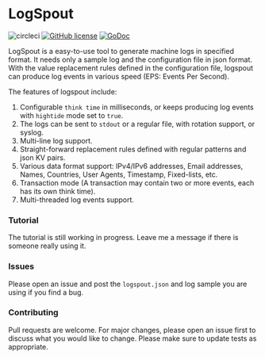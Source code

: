 # LogSpout

![circleci](https://circleci.com/gh/jiwen624/logspout.svg?&style=shield&circle-token=03cbb9928f598c18e45b96161e4bb254ac90bfab "circleci")
[![GitHub license](https://img.shields.io/badge/license-Apache%202-blue.svg)](https://github.com/jiwen624/logspout/blob/master/LICENSE)
[![GoDoc](https://godoc.org/github.com/jiwen624/logspout?status.svg)](https://godoc.org/github.com/jiwen624/logspout)

LogSpout is a easy-to-use tool to generate machine logs in specified format. It needs only a sample log and the 
configuration file in json format. With the value replacement rules defined in the configuration file, logspout
 can produce log events in various speed (EPS: Events Per Second).
 
The features of logspout include:

1. Configurable `think time` in milliseconds, or keeps producing log events with `hightide` mode set to `true`.
2. The logs can be sent to `stdout` or a regular file, with rotation support, or syslog.
3. Multi-line log support.
4. Straight-forward replacement rules defined with regular patterns and json KV pairs.
5. Various data format support: IPv4/IPv6 addresses, Email addresses, Names, Countries, User Agents, Timestamp, Fixed-lists, etc.
6. Transaction mode (A transaction may contain two or more events, each has its own think time).
7. Multi-threaded log events support. 

### Tutorial

The tutorial is still working in progress. Leave me a message if there is someone really using it.

### Issues

Please open an issue and post the `logspout.json` and log sample you are using if you find a bug. 

### Contributing

Pull requests are welcome. For major changes, please open an issue first to discuss what you would like to change. Please make sure to update tests as appropriate.

